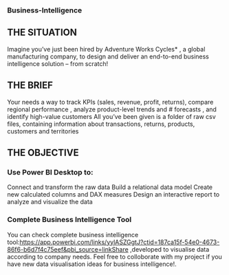 ### Business-Intelligence
## THE SITUATION
Imagine you’ve just been hired by Adventure Works Cycles*
, a global manufacturing company, to design and deliver an end-to-end business intelligence solution – from scratch!
## THE BRIEF
Your needs a way to track KPIs
(sales, revenue, profit, returns),  compare regional 
performance
, analyze product-level trends
and # forecasts
, and identify high-value customers
All you’ve been given is a folder of raw csv files, containing information about transactions, 
returns, products, customers and territories
## THE OBJECTIVE
### Use Power BI Desktop to:
Connect and transform the raw data
Build a relational data model
Create new calculated columns and DAX measures
Design an interactive report to analyze and visualize the data
### Complete Business Intelligence Tool
You can check complete business intelligence tool:https://app.powerbi.com/links/yylASZGgtJ?ctid=187ca15f-54e0-4673-86f6-b6d7f4c75eef&pbi_source=linkShare ,developed to visualise data according to company needs. Feel free to colloborate with my project if you have new data visualisation ideas for business intelligence!.
